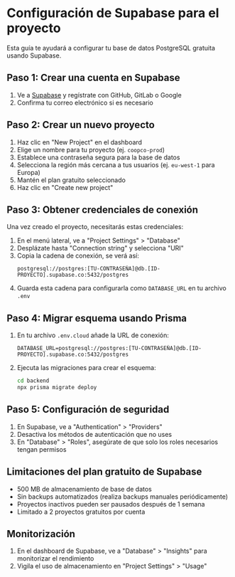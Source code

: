 # Configuración de Supabase para el proyecto

Esta guía te ayudará a configurar tu base de datos PostgreSQL gratuita usando Supabase.

## Paso 1: Crear una cuenta en Supabase

1. Ve a [Supabase](https://app.supabase.com/) y regístrate con GitHub, GitLab o Google
2. Confirma tu correo electrónico si es necesario

## Paso 2: Crear un nuevo proyecto

1. Haz clic en "New Project" en el dashboard
2. Elige un nombre para tu proyecto (ej. `coopco-prod`)
3. Establece una contraseña segura para la base de datos
4. Selecciona la región más cercana a tus usuarios (ej. `eu-west-1` para Europa)
5. Mantén el plan gratuito seleccionado
6. Haz clic en "Create new project"

## Paso 3: Obtener credenciales de conexión

Una vez creado el proyecto, necesitarás estas credenciales:

1. En el menú lateral, ve a "Project Settings" > "Database"
2. Desplázate hasta "Connection string" y selecciona "URI"
3. Copia la cadena de conexión, se verá así:
   ```
   postgresql://postgres:[TU-CONTRASEÑA]@db.[ID-PROYECTO].supabase.co:5432/postgres
   ```
4. Guarda esta cadena para configurarla como `DATABASE_URL` en tu archivo `.env`

## Paso 4: Migrar esquema usando Prisma

1. En tu archivo `.env.cloud` añade la URL de conexión:
   ```
   DATABASE_URL=postgresql://postgres:[TU-CONTRASEÑA]@db.[ID-PROYECTO].supabase.co:5432/postgres
   ```
2. Ejecuta las migraciones para crear el esquema:
   ```bash
   cd backend
   npx prisma migrate deploy
   ```

## Paso 5: Configuración de seguridad

1. En Supabase, ve a "Authentication" > "Providers"
2. Desactiva los métodos de autenticación que no uses
3. En "Database" > "Roles", asegúrate de que solo los roles necesarios tengan permisos

## Limitaciones del plan gratuito de Supabase

- 500 MB de almacenamiento de base de datos
- Sin backups automatizados (realiza backups manuales periódicamente)
- Proyectos inactivos pueden ser pausados después de 1 semana
- Limitado a 2 proyectos gratuitos por cuenta

## Monitorización

1. En el dashboard de Supabase, ve a "Database" > "Insights" para monitorizar el rendimiento
2. Vigila el uso de almacenamiento en "Project Settings" > "Usage" 